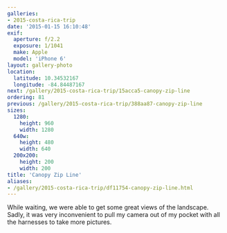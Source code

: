 ```yaml
---
galleries:
- 2015-costa-rica-trip
date: '2015-01-15 16:10:48'
exif:
  aperture: f/2.2
  exposure: 1/1041
  make: Apple
  model: 'iPhone 6'
layout: gallery-photo
location:
  latitude: 10.34532167
  longitude: -84.84487167
next: /gallery/2015-costa-rica-trip/15acca5-canopy-zip-line
ordering: 81
previous: /gallery/2015-costa-rica-trip/388aa87-canopy-zip-line
sizes:
  1280:
    height: 960
    width: 1280
  640w:
    height: 480
    width: 640
  200x200:
    height: 200
    width: 200
title: 'Canopy Zip Line'
aliases:
- /gallery/2015-costa-rica-trip/df11754-canopy-zip-line.html
---
```


While waiting, we were able to get some great views of the landscape. Sadly, it was very inconvenient to pull my camera out of my pocket with all the harnesses to take more pictures.
